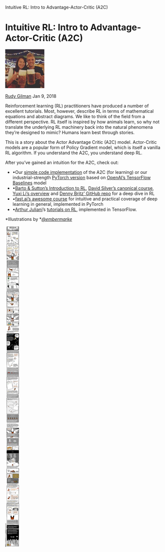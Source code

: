 Intuitive RL: Intro to Advantage-Actor-Critic (A2C)

# Intuitive RL: Intro to Advantage-Actor-Critic (A2C)

[![1*t53yLdx1ozyZnpob6YLDDQ.jpeg](../_resources/8b137f8a9c081bf4aa2e592ebfe84680.jpg)](https://hackernoon.com/@rudygilman?source=post_header_lockup)

[Rudy Gilman](https://hackernoon.com/@rudygilman)
Jan 9, 2018

Reinforcement learning (RL) practitioners have produced a number of excellent tutorials. Most, however, describe RL in terms of mathematical equations and abstract diagrams. We like to think of the field from a different perspective. RL itself is inspired by how animals learn, so why not translate the underlying RL machinery back into the natural phenomena they’re designed to mimic? Humans learn best through stories.

This is a story about the Actor Advantage Critic (A2C) model. Actor-Critic models are a popular form of Policy Gradient model, which is itself a vanilla RL algorithm. If you understand the A2C, you understand deep RL.

After you’ve gained an intuition for the A2C, check out:

- •Our [simple code implementation](https://github.com/rgilman33/simple-A2C/blob/master/3_A2C-nstep-TUTORIAL.ipynb) of the A2C (for learning) or our industrial-strength [PyTorch version](https://github.com/rgilman33/baselines-A2C) based on [OpenAI’s TensorFlow Baselines](https://github.com/openai/baselines) model
- •[Barto & Sutton’s Introduction to RL](http://ufal.mff.cuni.cz/~straka/courses/npfl114/2016/sutton-bookdraft2016sep.pdf), [David Silver’s canonical course](http://www0.cs.ucl.ac.uk/staff/d.silver/web/Teaching.html), [Yuxi Li’s overview](https://arxiv.org/abs/1701.07274) and [Denny Britz’ GitHub repo](https://github.com/dennybritz/reinforcement-learning) for a deep dive in RL
- •[fast.ai’s awesome course](http://www.fast.ai/) for intuitive and practical coverage of deep learning in general, implemented in PyTorch
- •[Arthur Juliani](https://medium.com/@awjuliani)’s [tutorials on RL](https://medium.com/emergent-future/simple-reinforcement-learning-with-tensorflow-part-8-asynchronous-actor-critic-agents-a3c-c88f72a5e9f2), implemented in TensorFlow.

*Illustrations by *[*@embermarke*](https://twitter.com/embermarke)

![1*JJ3Dx4O3blc_haCUjv5Y5A.jpeg](../_resources/5b9aab9deb0f38bba524f6c9d016466b.png)![](../_resources/4331c5bdf355a6c582e7cf5dc85a839e.jpg)